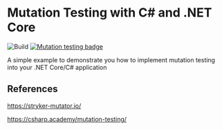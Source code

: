 # Mutation Testing with C# and .NET Core

![Build](https://github.com/odair-pedro/mutation-testing-csharp/workflows/Build/badge.svg)
[![Mutation testing badge](https://img.shields.io/endpoint?style=flat&url=https%3A%2F%2Fbadge-api.stryker-mutator.io%2Fgithub.com%2Fodair-pedro%2Fmutation-testing-csharp%2Fmaster)](https://dashboard.stryker-mutator.io/reports/github.com/odair-pedro/mutation-testing-csharp/master)

A simple example to demonstrate you how to implement mutation testing into your .NET Core/C# application

## References

https://stryker-mutator.io/ 

https://csharp.academy/mutation-testing/
